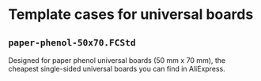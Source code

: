 # Template cases for universal boards

## `paper-phenol-50x70.FCStd`

Designed for paper phenol universal boards (50 mm x 70 mm), the cheapest
single-sided universal boards you can find in AliExpress.
